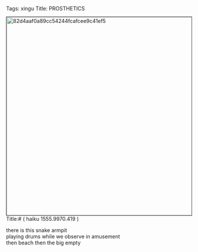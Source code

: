 Tags: xingu
Title: PROSTHETICS
  
<p><img src="https://objects.hbvu.su/blotpix/2013/02/03.jpeg" width=540 height=540 alt="82d4aaf0a89cc54244fcafcee9c41ef5" border=1>
Title:# ( haiku 1555.9970.419 )  
  
there is this snake armpit  
playing drums while we observe in amusement  
then beach then the big empty  
